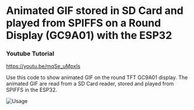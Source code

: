 # Animated GIF stored in SD Card and played from SPIFFS on a Round Display (GC9A01) with the ESP32

### Youtube Tutorial
https://youtu.be/mqSe_uMpxIs

Use this code to show animated GIF on the round TFT GC9A01 display.
The animated GIF are read from a SD Card reader, stored and played from SPIFFS in the ESP32.

![Usage](https://github.com/thelastoutpostworkshop/animated_gif_sdcard_spiffs/blob/main/images/doc/Animated%20GIF.png)